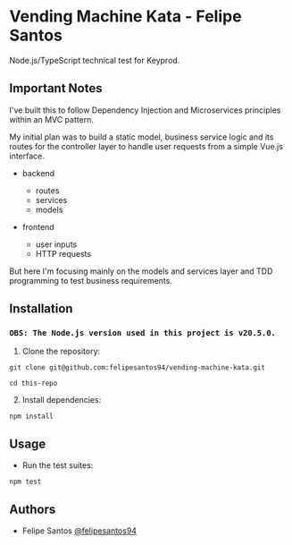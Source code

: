 # Vending Machine Kata - Felipe Santos

Node.js/TypeScript technical test for Keyprod.

## Important Notes

I've built this to follow Dependency Injection and Microservices principles within an MVC pattern.

My initial plan was to build a static model, business service logic and its routes for the controller layer to handle user requests from a simple Vue.js interface.

- backend
  - routes
  - services
  - models

- frontend
  - user inputs
  - HTTP requests

But here I'm focusing mainly on the models and services layer and TDD programming to test business requirements.

## Installation

### `OBS: The Node.js version used in this project is v20.5.0.`

1. Clone the repository:
   
`git clone git@github.com:felipesantos94/vending-machine-kata.git`

`cd this-repo`

2. Install dependencies:

`npm install`

## Usage

- Run the test suites:

`npm test`

## Authors

- Felipe Santos [@felipesantos94](https://github.com/felipesantos94)
